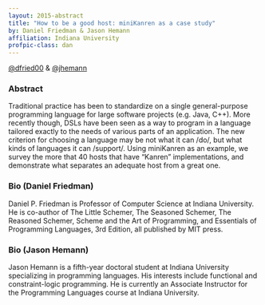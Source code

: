 ```yaml
---
layout: 2015-abstract
title: "How to be a good host: miniKanren as a case study"
by: Daniel Friedman & Jason Hemann
affiliation: Indiana University
profpic-class: dan
---
```


[@dfried00](https://twitter.com/dfried00) & [@jhemann](https://twitter.com/jhemann)

### Abstract

Traditional practice has been to standardize on a single general-purpose programming language for large software projects (e.g. Java, C++). More recently though, DSLs have been seen as a way to program in a language tailored exactly to the needs of various parts of an application. The new criterion for choosing a language may be not what it can /do/, but what kinds of languages it can /support/. Using miniKanren as an example, we survey the more that 40 hosts that have “Kanren” implementations, and demonstrate what separates an adequate host from a great one.


### Bio (Daniel Friedman)

Daniel P. Friedman is Professor of Computer Science at Indiana University. He is co-author of The Little Schemer, The Seasoned Schemer, The Reasoned Schemer, Scheme and the Art of Programming, and Essentials of Programming Languages, 3rd Edition, all published by MIT press.

### Bio (Jason Hemann)

Jason Hemann is a fifth-year doctoral student at Indiana University specializing in programming languages. His interests include functional and constraint-logic programming. He is currently an Associate Instructor for the Programming Languages course at Indiana University.